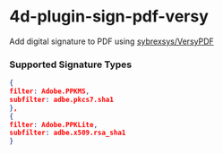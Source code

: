 # 4d-plugin-sign-pdf-versy
Add digital signature to PDF using [sybrexsys/VersyPDF](https://github.com/sybrexsys/VersyPDF)

### Supported Signature Types

```json
{
filter: Adobe.PPKMS,
subfilter: adbe.pkcs7.sha1
},
{
filter: Adobe.PPKLite,
subfilter: adbe.x509.rsa_sha1
}
```
